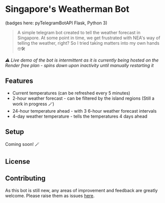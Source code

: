 # Singapore's Weatherman Bot
(badges here: pyTelegramBotAPI Flask, Python 3)
> A simple telegram bot created to tell the weather forecast in Singapore. At some point in time, we get frustrated with NEA's way of telling the weather, right? So I tried taking matters into my own hands 🤓🛠️<br>

<i>⚠️ Live demo of the bot is intermittent as it is currently being hosted on the Render free plan - spins down upon inactivity until manually restarting it</i>

## Features
- Current temperatures (can be refreshed every 5 minutes)
- 2-hour weather forecast - can be filtered by the island regions (Still a work in progress 🪄)
- 24-hour temperature ahead - with 3 6-hour weather forecast intervals
- 4-day weather temperature - tells the temperatures 4 days ahead

## Setup
Coming soon! 🪄

## License

## Contributing
As this bot is still new, any areas of improvement and feedback are greatly welcome. Please raise them as issues <a href="https://github.com/itsmindyk/telegramBOT-weather/issues">here</a>.
